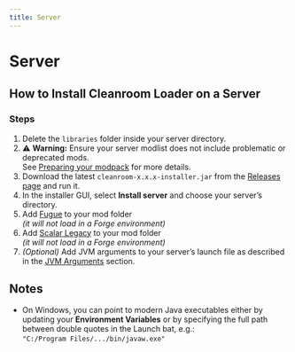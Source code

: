 ```yaml
---
title: Server
---
```


# Server

## How to Install Cleanroom Loader on a Server

### Steps

1. Delete the `libraries` folder inside your server directory.
2. :warning: **Warning:** Ensure your server modlist does not include problematic or deprecated mods.  
   See [Preparing your modpack](/wiki/End-user-Guide/preparing-your-modpack) for more details.
3. Download the latest `cleanroom-x.x.x-installer.jar` from the [Releases page](https://github.com/CleanroomMC/Cleanroom/releases) and run it.
4. In the installer GUI, select **Install server** and choose your server’s directory.
5. Add [Fugue](https://www.curseforge.com/minecraft/mc-mods/fugue) to your mod folder  
   *(it will not load in a Forge environment)*
6. Add [Scalar Legacy](https://www.curseforge.com/minecraft/mc-mods/scalar-legacy) to your mod folder  
   *(it will not load in a Forge environment)*
7. *(Optional)* Add JVM arguments to your server’s launch file as described in the [JVM Arguments](/wiki/End-user-Guide/args) section.

## Notes

- On Windows, you can point to modern Java executables either by updating your **Environment Variables** or by specifying the full path between double quotes in the Launch bat, e.g.:  
  `"C:/Program Files/.../bin/javaw.exe"`
